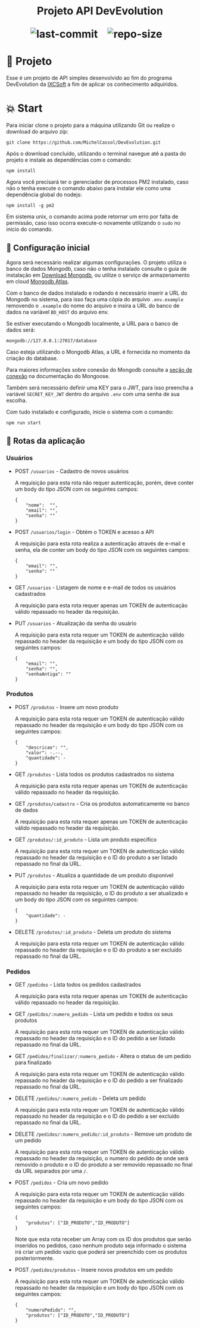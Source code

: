 <h1 align="center">
    <p> Projeto API DevEvolution </p>
    <img src="https://img.shields.io/github/last-commit/MichelCassol/DevEvolution" alt="last-commit">&nbsp;&nbsp;&nbsp;
    <img src="https://img.shields.io/github/repo-size/MichelCassol/DevEvolution" alt="repo-size">&nbsp;&nbsp;&nbsp;
</h1>

# :rocket: Projeto
Esse é um projeto de API simples desenvolvido ao fim do programa DevEvolution da [IXCSoft](https://www.ixcsoft.com.br) a fim de aplicar os conhecimento adquiridos.

# :boom: Start

Para iniciar clone o projeto para a máquina utilizando Git ou realize o download do arquivo zip:

~~~ 
git clone https://github.com/MichelCassol/DevEvolution.git
~~~

Após o download concluído, utilizando o terminal navegue até a pasta do projeto e instale as dependências com o comando: 

~~~
npm install
~~~

Agora você precisará ter o gerenciador de processos PM2 instalado, caso não o tenha execute o comando abaixo para instalar ele como uma dependência global do nodejs:

~~~
npm install -g pm2
~~~

Em sistema unix, o comando acima pode retornar um erro por falta de permissão, caso isso ocorra execute-o novamente utilizando o ```sudo``` no inicio do comando.

## :wrench: Configuração inicial
Agora será necessário realizar algumas configurações. O projeto utiliza o banco de dados Mongodb, caso não o tenha instalado consulte o guia de instalação em [Download Mongodb](https://www.mongodb.com/try/download/community), ou utilize o serviço de armazenamento em cloud [Mongodb Atlas](https://account.mongodb.com/account/login).

Com o banco de dados instalado e rodando é necessário inserir a URL do Mongodb no sistema, para isso faça uma cópia do arquivo ```.env.example``` removendo o ```.example``` do nome do arquivo e insira a URL do banco de dados na variável ```BD_HOST``` do arquivo env. 

Se estiver executando o Mongodb localmente, a URL para o banco de dados será:

~~~
mongodb://127.0.0.1:27017/database
~~~ 

Caso esteja utilizando o Mongodb Atlas, a URL é fornecida no momento da criação do database.

Para maiores informações sobre conexão do Mongodb consulte a [seção de conexão](https://mongoosejs.com/docs/connections.html) na documentação do Mongoose.

Também será necessário definir uma KEY para o JWT, para isso preencha a variável ```SECRET_KEY_JWT``` dentro do arquivo ```.env``` com uma senha de sua escolha.

Com tudo instalado e configurado, inicie o sistema com o comando:

~~~
npm run start
~~~

## :arrows_counterclockwise: Rotas da aplicação

### Usuários
 
 - POST ```/usuarios``` - Cadastro de novos usuários
 
    A requisição para esta rota não requer autenticação, porém, deve conter um body do tipo JSON com os seguintes campos:
    ~~~
    {
	    "nome":  "",
	    "email": "",
	    "senha": ""
    }
    ~~~
 
 - POST ```/usuarios/login``` - Obtém o TOKEN e acesso a API
 
    A requisição para esta rota realiza a autenticação através de e-mail e senha, ela de conter um body do tipo JSON com os seguintes campos:
    ~~~
    {
	    "email": "",
	    "senha": ""
    }
    ~~~
 
 - GET ```/usuarios``` - Listagem de nome e e-mail de todos os usuários cadastrados
 
    A requisição para esta rota requer apenas um TOKEN de autenticação válido repassado no header da requisição.
 
 - PUT ```/usuarios``` - Atualização da senha do usuário
    
    A requisição para esta rota requer um TOKEN de autenticação válido repassado no header da requisição e um body do tipo JSON com os seguintes campos:
    ~~~
    {
	    "email": "",
	    "senha": "",
	    "senhaAntiga": ""
    }
    ~~~

### Produtos

 - POST ```/produtos``` - Insere um novo produto
 
    A requisição para esta rota requer um TOKEN de autenticação válido repassado no header da requisição e um body do tipo JSON com os seguintes campos:
    ~~~
    {
	    "descricao": "",
	    "valor": -.--,
	    "quantidade": -
    }
    ~~~

 - GET ```/produtos``` - Lista todos os produtos cadastrados no sistema
 
    A requisição para esta rota requer apenas um TOKEN de autenticação válido repassado no header da requisição.
 
 - GET ```/produtos/cadastro``` - Cria os produtos automaticamente no banco de dados
 
    A requisição para esta rota requer apenas um TOKEN de autenticação válido repassado no header da requisição.
 
 - GET ```/produtos/:id_produto``` - Lista um produto especifico
 
    A requisição para esta rota requer um TOKEN de autenticação válido repassado no header da requisição e o ID do produto a ser listado repassado no final da URL.
 
 - PUT ```/produtos``` - Atualiza a quantidade de um produto disponível 
 
    A requisição para esta rota requer um TOKEN de autenticação válido repassado no header da requisição, o ID do produto a ser atualizado e um body do tipo JSON com os seguintes campos:
    ~~~
    {
	    "quantidade": -
    }
    ~~~
 
 - DELETE ```/produtos/:id_produto``` - Deleta um produto do sistema
 
    A requisição para esta rota requer um TOKEN de autenticação válido repassado no header da requisição e o ID do produto a ser excluído repassado no final da URL.

### Pedidos

 - GET ```/pedidos``` - Lista todos os pedidos cadastrados
 
    A requisição para esta rota requer apenas um TOKEN de autenticação válido repassado no header da requisição.
 
 - GET ```/pedidos/:numero_pedido``` - Lista um pedido e todos os seus produtos
    
    A requisição para esta rota requer um TOKEN de autenticação válido repassado no header da requisição e o ID do pedido a ser listado repassado no final da URL.
 
 - GET ```/pedidos/finalizar/:numero_pedido``` - Altera o status de um pedido para finalizado
 
    A requisição para esta rota requer um TOKEN de autenticação válido repassado no header da requisição e o ID do pedido a ser finalizado repassado no final da URL.

 - DELETE ```/pedidos/:numero_pedido``` - Deleta um pedido 
 
    A requisição para esta rota requer um TOKEN de autenticação válido repassado no header da requisição e o ID do pedido a ser excluído repassado no final da URL.

 - DELETE ```/pedidos/:numero_pedido/:id_produto``` - Remove um produto de um pedido
 
    A requisição para esta rota requer um TOKEN de autenticação válido repassado no header da requisição, o numero do pedido de onde será removido o produto e o ID do produto a ser removido repassado no final da URL separados por uma ```/```.
 
 - POST ```/pedidos``` - Cria um novo pedido
 
    A requisição para esta rota requer um TOKEN de autenticação válido repassado no header da requisição e um body do tipo JSON com os seguintes campos:
    ~~~
    {
	    "produtos": ["ID_PRODUTO","ID_PRODUTO"]
    }
    ~~~
    Note que esta rota receber um Array com os ID dos produtos que serão inseridos no pedidos, caso nenhum produto seja informado o sistema irá criar um pedido vazio que poderá ser preenchido com os produtos posteriormente. 

 - POST ```/pedidos/produtos``` - Insere novos produtos em um pedido
 
    A requisição para esta rota requer um TOKEN de autenticação válido repassado no header da requisição e um body do tipo JSON com os seguintes campos:
    ~~~
    {
	    "numeroPedido": "",
	    "produtos": ["ID_PRODUTO","ID_PRODUTO"]
    }

